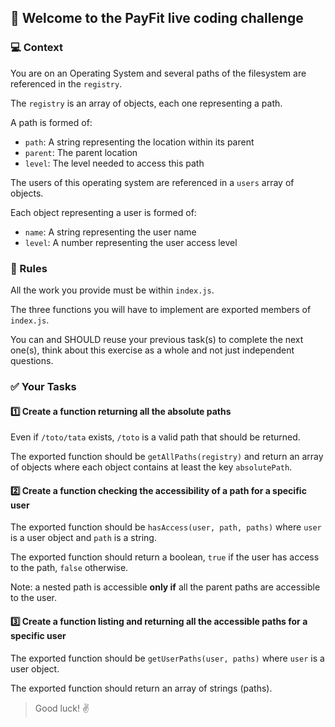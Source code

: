 ## :rocket: Welcome to the PayFit live coding challenge

### :computer: Context

You are on an Operating System and several paths of the filesystem are referenced in the `registry`.

The `registry` is an array of objects, each one representing a path.

A path is formed of:
- `path`: A string representing the location within its parent
- `parent`: The parent location
- `level`: The level needed to access this path

The users of this operating system are referenced in a `users` array of objects.

Each object representing a user is formed of:
- `name`: A string representing the user name
- `level`: A number representing the user access level


### :memo: Rules

All the work you provide must be within `index.js`.

The three functions you will have to implement are exported members of `index.js`.

You can and SHOULD reuse your previous task(s) to complete the next one(s), think about this exercise as a whole and not just independent questions.


### :white_check_mark: Your Tasks

#### :one: Create a function returning all the absolute paths
Even if `/toto/tata` exists, `/toto` is a valid path that should be returned.

The exported function should be `getAllPaths(registry)` and return an array of objects where each object contains at least the key `absolutePath`.

#### :two: Create a function checking the accessibility of a path for a specific user
The exported function should be `hasAccess(user, path, paths)` where `user` is a user object and `path` is a string.

The exported function should return a boolean, `true` if the user has access to the path, `false` otherwise.

Note: a nested path is accessible **only if** all the parent paths are accessible to the user.

#### :three: Create a function listing and returning all the accessible paths for a specific user
The exported function should be `getUserPaths(user, paths)` where `user` is a user object.

The exported function should return an array of strings (paths).


> Good luck! :v:
